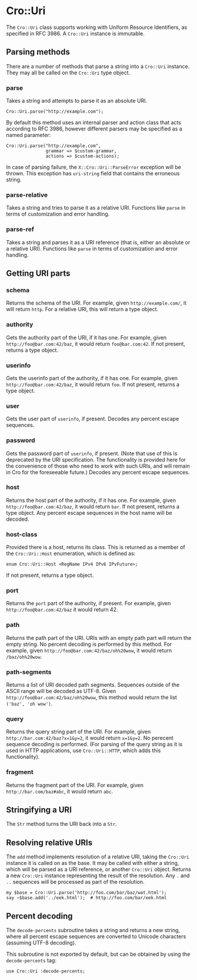 # Cro::Uri

The `Cro::Uri` class supports working with Uniform Resource Identifiers, as
specified in RFC 3986. A `Cro::Uri` instance is immutable.

## Parsing methods

There are a number of methods that parse a string into a `Cro::Uri` instance.
They may all be called on the `Cro::Uri` type object.

### parse

Takes a string and attempts to parse it as an absolute URI.

    Cro::Uri.parse("http://example.com");

By default this method uses an internal parser and action class that acts
according to RFC 3986, however different parsers may be specified as a
named parameter:

    Cro::Uri.parse("http://example.com",
                   grammar => $custom-grammar,
                   actions => $custom-actions);

In case of parsing failure, the `X::Cro::Uri::ParseError` exception will be
thrown. This exception has `uri-string` field that contains the erroneous
string.

### parse-relative

Takes a string and tries to parse it as a relative URI. Functions like `parse`
in terms of customization and error handling.

### parse-ref

Takes a string and parses it as a URI reference (that is, either an absolute
or a relative URI). Functions like `parse` in terms of customization and error
handling.

## Getting URI parts

### schema

Returns the schema of the URI. For example, given `http://example.com/`, it
will return `http`. For a relative URI, this will return a type object.

### authority

Gets the authority part of the URI, if it has one. For example, given
`http://foo@bar.com:42/baz`, it would return `foo@bar.com:42`. If not present,
returns a type object.

### userinfo

Gets the userinfo part of the authority, if it has one. For example, given
`http://foo@bar.com:42/baz`, it would return `foo`. If not present, returns a
type object.

### user

Gets the user part of `userinfo`, if present. Decodes any percent escape
sequences.

### password

Gets the password part of `userinfo`, if present. (Note that use of this is
deprecated by the URI specification. The functionality is provided here for
the convenience of those who need to work with such URIs, and will remain in
Cro for the foreseeable future.) Decodes any percent escape sequences.

### host

Returns the host part of the authority, if it has one. For example, given
`http://foo@bar.com:42/baz`, it would return `bar`. If not present, returns a
type object. Any percent escape sequences in the host name will be decoded.

### host-class

Provided there is a host, returns its class. This is returned as a member of
the `Cro::Uri::Host` enumeration, which is defined as:

```
enum Cro::Uri::Host <RegName IPv4 IPv6 IPvFuture>;
```

If not present, returns a type object.

### port

Returns the `port` part of the authority, if present. For example, given
`http://foo@bar.com:42/baz` it would return 42.

### path

Returns the path part of the URI. URIs with an empty path part will return the
empty string. No percent decoding is performed by this method. For example,
given `http://foo@bar.com:42/baz/oh%20wow`, it would return `/baz/oh%20wow`.

### path-segments

Returns a list of URI decoded path segments. Sequences outside of the ASCII
range will be decoded as UTF-8. Given `http://foo@bar.com:42/baz/oh%20wow`,
this method would return the list `('baz', 'oh wow')`.

### query

Returns the query string part of the URI. For example, given
`http://bar.com:42/baz?x=1&y=2`, it would return `x=1&y=2`. No perecent
sequence decoding is performed. (For parsing of the query string as it is used
in HTTP applications, use `Cro::Uri::HTTP`, which adds this functionality).

### fragment

Returns the fragment part of the URI. For example, given
`http://bar.com/baz#abc`, it would return `abc`.

## Stringifying a URI

The `Str` method turns the URI back into a `Str`.

## Resolving relative URIs

The `add` method implements resolution of a relative URI, taking the `Cro::Uri`
instance it is called on as the base. It may be called with either a string,
which will be parsed as a URI reference, or another `Cro::Uri` object. Returns
a new `Cro::Uri` instance representing the result of the resolution. Any `.`
and `..` sequences will be processed as part of the resolution.

```
my $base = Cro::Uri.parse('http://foo.com/bar/baz/wat.html');
say ~$base.add('../eek.html');  # http://foo.com/bar/eek.html
```

## Percent decoding

The `decode-percents` subroutine takes a string and returns a new string,
where all percent escape sequences are converted to Unicode characters
(assuming UTF-8 decoding).

This subroutine is not exported by default, but can be obtained by using the
`decode-percents` tag:

```
use Cro::Uri :decode-percents;
```
